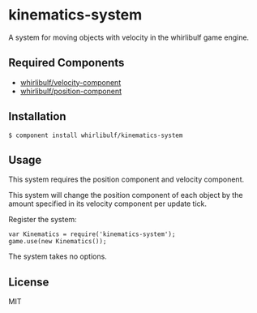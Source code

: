 
# kinematics-system

A system for moving objects with velocity in the whirlibulf game engine.

## Required Components

* [whirlibulf/velocity-component](https://github.com/whirlibulf/velocity-component)
* [whirlibulf/position-component](https://github.com/whirlibulf/position-component)

## Installation

    $ component install whirlibulf/kinematics-system

## Usage

This system requires the position component and velocity component.

This system will change the position component of each object by the amount
specified in its velocity component per update tick.

Register the system:

    var Kinematics = require('kinematics-system');
    game.use(new Kinematics());

The system takes no options.

## License

  MIT
